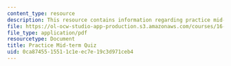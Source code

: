 ```yaml
---
content_type: resource
description: This resource contains information regarding practice mid-term quiz.
file: https://ol-ocw-studio-app-production.s3.amazonaws.com/courses/16-50-introduction-to-propulsion-systems-spring-2012/0ca8745515511c1eec7e19c3d971ceb4_MIT16_50S12_prac_quiz.pdf
file_type: application/pdf
resourcetype: Document
title: Practice Mid-term Quiz
uid: 0ca87455-1551-1c1e-ec7e-19c3d971ceb4
---
```


